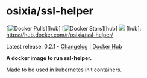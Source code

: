 # osixia/ssl-helper

[![Docker Pulls](https://img.shields.io/docker/pulls/osixia/ssl-helper.svg)][hub]
[![Docker Stars](https://img.shields.io/docker/stars/osixia/ssl-helper.svg)][hub]
[![](https://images.microbadger.com/badges/image/osixia/ssl-helper.svg)](http://microbadger.com/images/osixia/ssl-helper "Get your own image badge on microbadger.com")
[hub]: https://hub.docker.com/r/osixia/ssl-helper/

Latest release: 0.2.1 -  [Changelog](CHANGELOG.md) | [Docker Hub](https://hub.docker.com/r/osixia/ssl-helper/) 

**A docker image to run ssl-helper.**

Made to be used in kubernetes init containers.
